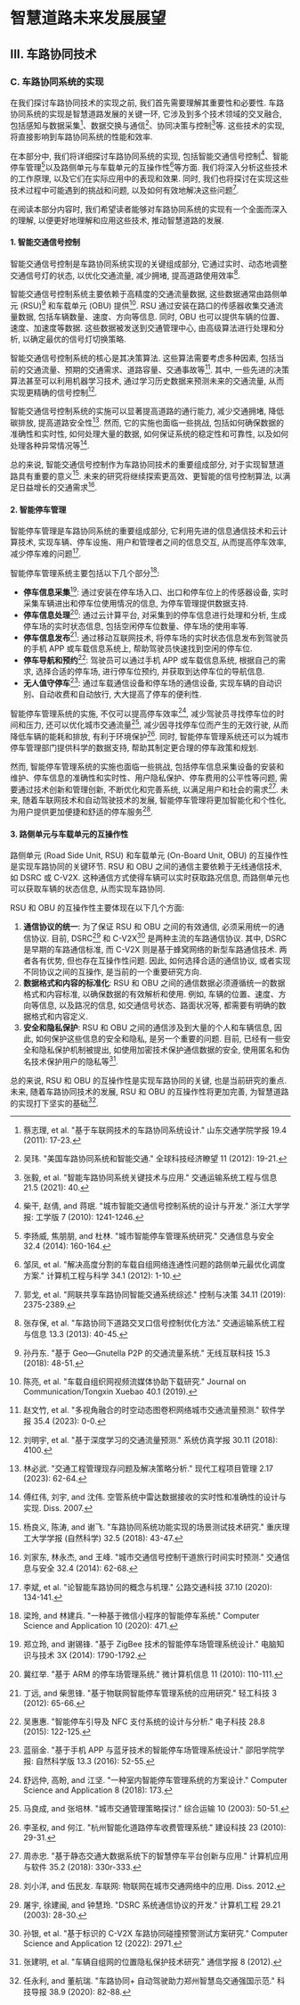 # 智慧道路未来发展展望

## III. 车路协同技术

### C. 车路协同系统的实现

在我们探讨车路协同技术的实现之前, 我们首先需要理解其重要性和必要性.
车路协同系统的实现是智慧道路发展的关键一环, 它涉及到多个技术领域的交叉融合, 包括感知与数据采集[^蔡志理2011基于车联网技术的车路协同系统设计]、数据交换与通信[^吴玮2012美国车路协同系统和智能交通]、协同决策与控制[^张毅2021智能车路协同系统关键技术与应用]等.
这些技术的实现, 将直接影响到车路协同系统的性能和效率.

在本部分中, 我们将详细探讨车路协同系统的实现, 包括智能交通信号控制[^柴干2010城市智能交通信号控制系统的设计与开发]、智能停车管理[^李扬威2014城市智能停车管理系统研究]以及路侧单元与车载单元的互操作性[^邹凤2012解决高度分割的车载自组网络连通性问题的路侧单元最优化调度方案]等方面.
我们将深入分析这些技术的工作原理, 以及它们在实际应用中的表现和效果.
同时, 我们也将探讨在实现这些技术过程中可能遇到的挑战和问题, 以及如何有效地解决这些问题[^郭戈2019网联共享车路协同智能交通系统综述].

在阅读本部分内容时, 我们希望读者能够对车路协同系统的实现有一个全面而深入的理解, 以便更好地理解和应用这些技术, 推动智慧道路的发展.

[^蔡志理2011基于车联网技术的车路协同系统设计]: 蔡志理, et al. "基于车联网技术的车路协同系统设计." 山东交通学院学报 19.4 (2011): 17-23.
[^吴玮2012美国车路协同系统和智能交通]: 吴玮. "美国车路协同系统和智能交通." 全球科技经济瞭望 11 (2012): 19-21.
[^张毅2021智能车路协同系统关键技术与应用]: 张毅, et al. "智能车路协同系统关键技术与应用." 交通运输系统工程与信息 21.5 (2021): 40.
[^柴干2010城市智能交通信号控制系统的设计与开发]: 柴干, 赵倩, and 蒋珉. "城市智能交通信号控制系统的设计与开发." 浙江大学学报: 工学版 7 (2010): 1241-1246.
[^李扬威2014城市智能停车管理系统研究]: 李扬威, 焦朋朋, and 杜林. "城市智能停车管理系统研究." 交通信息与安全 32.4 (2014): 160-164.
[^邹凤2012解决高度分割的车载自组网络连通性问题的路侧单元最优化调度方案]: 邹凤, et al. "解决高度分割的车载自组网络连通性问题的路侧单元最优化调度方案." 计算机工程与科学 34.1 (2012): 1-10.
[^郭戈2019网联共享车路协同智能交通系统综述]: 郭戈, et al. "网联共享车路协同智能交通系统综述." 控制与决策 34.11 (2019): 2375-2389.

#### 1. 智能交通信号控制

智能交通信号控制是车路协同系统实现的关键组成部分, 它通过实时、动态地调整交通信号灯的状态, 以优化交通流量, 减少拥堵, 提高道路使用效率[^张存保2013车路协同下道路交叉口信号控制优化方法].

智能交通信号控制系统主要依赖于高精度的交通流量数据, 这些数据通常由路侧单元 (RSU)[^孙丹东2018基于] 和车载单元 (OBU) 提供[^陈亮2019车载自组织网视频流媒体协助下载研究].
RSU 通过安装在路口的传感器收集交通流量数据, 包括车辆数量、速度、方向等信息.
同时, OBU 也可以提供车辆的位置、速度、加速度等数据.
这些数据被发送到交通管理中心, 由高级算法进行处理和分析, 以确定最优的信号灯切换策略.

智能交通信号控制系统的核心是其决策算法.
这些算法需要考虑多种因素, 包括当前的交通流量、预期的交通需求、道路容量、交通事故等[^赵文竹2023多视角融合的时空动态图卷积网络城市交通流量预测].
其中, 一些先进的决策算法甚至可以利用机器学习技术, 通过学习历史数据来预测未来的交通流量, 从而实现更精确的信号控制[^刘明宇2018基于深度学习的交通流量预测].

智能交通信号控制系统的实施可以显著提高道路的通行能力, 减少交通拥堵, 降低碳排放, 提高道路安全性[^林必武2023交通工程管理现存问题及解决策略分析].
然而, 它的实施也面临一些挑战, 包括如何确保数据的准确性和实时性, 如何处理大量的数据, 如何保证系统的稳定性和可靠性, 以及如何处理各种异常情况等[^傅红伟2007空管系统中雷达数据接收的实时性和准确性的设计与实现].

总的来说, 智能交通信号控制作为车路协同技术的重要组成部分, 对于实现智慧道路具有重要的意义[^杨良义2018车路协同系统功能实现的场景测试技术研究].
未来的研究将继续探索更高效、更智能的信号控制算法, 以满足日益增长的交通需求[^刘家东2014城市交通信号控制干道旅行时间实时预测].

[^张存保2013车路协同下道路交叉口信号控制优化方法]: 张存保, et al. "车路协同下道路交叉口信号控制优化方法." 交通运输系统工程与信息 13.3 (2013): 40-45.
[^孙丹东2018基于]: 孙丹东. "基于 Geo—Gnutella P2P 的交通流量系统." 无线互联科技 15.3 (2018): 48-51.
[^陈亮2019车载自组织网视频流媒体协助下载研究]: 陈亮, et al. "车载自组织网视频流媒体协助下载研究." Journal on Communication/Tongxin Xuebao 40.1 (2019).
[^赵文竹2023多视角融合的时空动态图卷积网络城市交通流量预测]: 赵文竹, et al. "多视角融合的时空动态图卷积网络城市交通流量预测." 软件学报 35.4 (2023): 0-0.
[^刘明宇2018基于深度学习的交通流量预测]: 刘明宇, et al. "基于深度学习的交通流量预测." 系统仿真学报 30.11 (2018): 4100.
[^林必武2023交通工程管理现存问题及解决策略分析]: 林必武. "交通工程管理现存问题及解决策略分析." 现代工程项目管理 2.17 (2023): 62-64.
[^傅红伟2007空管系统中雷达数据接收的实时性和准确性的设计与实现]: 傅红伟, 刘宇, and 沈伟. 空管系统中雷达数据接收的实时性和准确性的设计与实现. Diss. 2007.
[^杨良义2018车路协同系统功能实现的场景测试技术研究]: 杨良义, 陈涛, and 谢飞. "车路协同系统功能实现的场景测试技术研究." 重庆理工大学学报 (自然科学) 32.5 (2018): 43-47.
[^刘家东2014城市交通信号控制干道旅行时间实时预测]: 刘家东, 林永杰, and 王峰. "城市交通信号控制干道旅行时间实时预测." 交通信息与安全 32.4 (2014): 62-68.

#### 2. 智能停车管理

智能停车管理是车路协同系统的重要组成部分, 它利用先进的信息通信技术和云计算技术, 实现车辆、停车设施、用户和管理者之间的信息交互, 从而提高停车效率, 减少停车难的问题[^李斌2020论智能车路协同的概念与机理].

智能停车管理系统主要包括以下几个部分[^梁玲2020一种基于微信小程序的智能停车系统]:

- **停车信息采集**[^郑立玲2014基于]: 通过安装在停车场入口、出口和停车位上的传感器设备, 实时采集车辆进出和停车位使用情况的信息, 为停车管理提供数据支持.
- **停车信息处理**[^冀红举2010基于]: 通过云计算平台, 对采集到的停车信息进行处理和分析, 生成停车场的实时状态信息, 包括空闲停车位数量、停车场的使用率等.
- **停车信息发布**[^丁远2012基于物联网智能停车管理系统的应用研究]: 通过移动互联网技术, 将停车场的实时状态信息发布到驾驶员的手机 APP 或车载信息系统上, 帮助驾驶员快速找到空闲的停车位.
- **停车导航和预约**[^吴惠惠2015智能停车引导及]: 驾驶员可以通过手机 APP 或车载信息系统, 根据自己的需求, 选择合适的停车场, 进行停车位预约, 并获取到达停车位的导航信息.
- **无人值守停车**[^蓝丽金2016基于手机]: 通过车载通信设备和停车场的通信设备, 实现车辆的自动识别、自动收费和自动放行, 大大提高了停车的便利性.

智能停车管理系统的实施, 不仅可以提高停车效率[^舒远仲2018一种室内智能停车管理系统的方案设计], 减少驾驶员寻找停车位的时间和压力, 还可以优化城市交通流量[^马良成2003城市交通管理策略探讨], 减少因寻找停车位而产生的无效行驶, 从而降低车辆的能耗和排放, 有利于环境保护[^李圣权2010杭州智能化道路停车收费管理系统].
同时, 智能停车管理系统还可以为城市停车管理部门提供科学的数据支持, 帮助其制定更合理的停车政策和规划.

然而, 智能停车管理系统的实施也面临一些挑战, 包括停车信息采集设备的安装和维护、停车信息的准确性和实时性、用户隐私保护、停车费用的公平性等问题, 需要通过技术创新和管理创新, 不断优化和完善系统, 以满足用户和社会的需求[^周赤忠2018基于静态交通大数据系统下的智慧停车平台创新与应用].
未来, 随着车联网技术和自动驾驶技术的发展, 智能停车管理将更加智能化和个性化, 为用户提供更加便捷和舒适的停车服务[^刘小洋2012车联网].

[^李斌2020论智能车路协同的概念与机理]: 李斌, et al. "论智能车路协同的概念与机理." 公路交通科技 37.10 (2020): 134-141.
[^梁玲2020一种基于微信小程序的智能停车系统]: 梁玲, and 林建兵. "一种基于微信小程序的智能停车系统." Computer Science and Application 10 (2020): 471.
[^郑立玲2014基于]: 郑立玲, and 谢锡锋. "基于 ZigBee 技术的智能停车场管理系统设计." 电脑知识与技术 3X (2014): 1790-1792.
[^冀红举2010基于]: 冀红举. "基于 ARM 的停车场管理系统." 微计算机信息 11 (2010): 110-111.
[^丁远2012基于物联网智能停车管理系统的应用研究]: 丁远, and 柴思锋. "基于物联网智能停车管理系统的应用研究." 轻工科技 3 (2012): 65-66.
[^吴惠惠2015智能停车引导及]: 吴惠惠. "智能停车引导及 NFC 支付系统的设计与分析." 电子科技 28.8 (2015): 122-125.
[^蓝丽金2016基于手机]: 蓝丽金. "基于手机 APP 与蓝牙技术的智能停车场管理系统设计." 邵阳学院学报: 自然科学版 13.3 (2016): 52-55.
[^舒远仲2018一种室内智能停车管理系统的方案设计]: 舒远仲, 高盼, and 江坚. "一种室内智能停车管理系统的方案设计." Computer Science and Application 8 (2018): 173.
[^马良成2003城市交通管理策略探讨]: 马良成, and 张培林. "城市交通管理策略探讨." 综合运输 10 (2003): 50-51.
[^李圣权2010杭州智能化道路停车收费管理系统]: 李圣权, and 何江. "杭州智能化道路停车收费管理系统." 建设科技 23 (2010): 29-31.
[^周赤忠2018基于静态交通大数据系统下的智慧停车平台创新与应用]: 周赤忠. "基于静态交通大数据系统下的智慧停车平台创新与应用." 计算机应用与软件 35.2 (2018): 330r-333.
[^刘小洋2012车联网]: 刘小洋, and 伍民友. 车联网: 物联网在城市交通网络中的应用. Diss. 2012.

#### 3. 路侧单元与车载单元的互操作性

路侧单元 (Road Side Unit, RSU) 和车载单元 (On-Board Unit, OBU) 的互操作性是实现车路协同的关键环节.
RSU 和 OBU 之间的通信主要依赖于无线通信技术, 如 DSRC 或 C-V2X.
这种通信方式使得车辆可以实时获取路况信息, 而路侧单元也可以获取车辆的状态信息, 从而实现车路协同.

RSU 和 OBU 的互操作性主要体现在以下几个方面:

1. **通信协议的统一**: 为了保证 RSU 和 OBU 之间的有效通信, 必须采用统一的通信协议.
   目前, DSRC[^屠宇2003dsrc] 和 C-V2X[^孙银2022基于标识的] 是两种主流的车路通信协议.
   其中, DSRC 是早期的车路通信标准, 而 C-V2X 则是基于蜂窝网络的新型车路通信技术.
   两者各有优势, 但也存在互操作性问题.
   因此, 如何选择合适的通信协议, 或者实现不同协议之间的互操作, 是当前的一个重要研究方向.
2. **数据格式和内容的标准化**: RSU 和 OBU 之间的通信数据必须遵循统一的数据格式和内容标准, 以确保数据的有效解析和使用.
   例如, 车辆的位置、速度、方向等信息, 以及路况的信息, 如交通信号状态、路面状况等, 都需要有明确的数据格式和内容定义.
3. **安全和隐私保护**: RSU 和 OBU 之间的通信涉及到大量的个人和车辆信息, 因此, 如何保护这些信息的安全和隐私, 是另一个重要的问题.
   目前, 已经有一些安全和隐私保护机制被提出, 如使用加密技术保护通信数据的安全, 使用匿名和伪名技术保护用户的隐私等[^张建明2012车辆自组网的位置隐私保护技术研究].

总的来说, RSU 和 OBU 的互操作性是实现车路协同的关键, 也是当前研究的重点.
未来, 随着车路协同技术的发展, RSU 和 OBU 的互操作性将更加完善, 为智慧道路的实现打下坚实的基础[^任永利2020车路协同+].

[^屠宇2003dsrc]: 屠宇, 徐建闽, and 钟慧玲. "DSRC 系统通信协议的开发." 计算机工程 29.21 (2003): 28-30.
[^孙银2022基于标识的]: 孙银, et al. "基于标识的 C-V2X 车路协同碰撞预警测试方案研究." Computer Science and Application 12 (2022): 2971.
[^张建明2012车辆自组网的位置隐私保护技术研究]: 张建明, et al. "车辆自组网的位置隐私保护技术研究." 通信学报 8 (2012).
[^任永利2020车路协同+]: 任永利, and 董航瑞. "车路协同+ 自动驾驶助力郑州智慧岛交通强国示范." 科技导报 38.9 (2020): 82-88.
